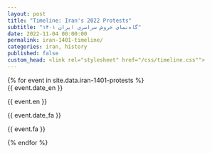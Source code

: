```yaml
---
layout: post
title: "Timeline: Iran's 2022 Protests"
subtitle: "گاه‌نمای خروش سراسری ایران ۱۴۰۱"
date: 2022-11-04 00:00:00
permalink: iran-1401-timeline/
categories: iran, history
published: false
custom_head: <link rel="stylesheet" href="/css/timeline.css"">
---
```


<div class='timeline'>
  {% for event in site.data.iran-1401-protests %}
  <div class='event'>
    <div class='left'>
      <span class='date-en'>{{ event.date_en }}</span>
      <p class='en'>{{ event.en }}</p>
    </div>
    <div class='right'>
      <span class='date-fa'>{{ event.date_fa }}</span>
      <p class='fa'>{{ event.fa }}</p>
    </div>
  </div>
  {% endfor %}
</div>
